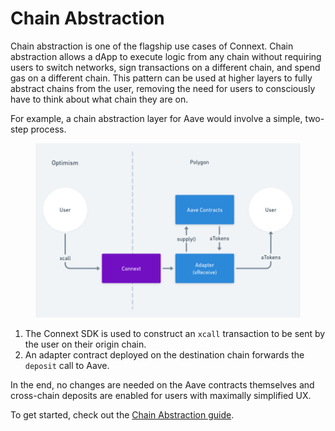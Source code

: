 # Chain Abstraction

Chain abstraction is one of the flagship use cases of Connext. Chain abstraction allows a dApp to execute logic from any chain without requiring users to switch networks, sign transactions on a different chain, and spend gas on a different chain. This pattern can be used at higher layers to fully abstract chains from the user, removing the need for users to consciously have to think about what chain they are on.

For example, a chain abstraction layer for Aave would involve a simple, two-step process.

<figure><img src="../../.gitbook/assets/chain_abstraction.png" alt=""><figcaption></figcaption></figure>

1. The Connext SDK is used to construct an `xcall` transaction to be sent by the user on their origin chain.
2. An adapter contract deployed on the destination chain forwards the `deposit` call to Aave.

In the end, no changes are needed on the Aave contracts themselves and cross-chain deposits are enabled for users with maximally simplified UX.

To get started, check out the [Chain Abstraction guide](chain-abstraction-guide.md).
